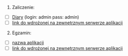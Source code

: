 1. Zaliczenie:
  - [ ] [Diary](pamietnik) (login: admin pass: admin)
  - [ ] [link do wdrożonej na zewnętrznym serwerze aplikacji](/)
2. Egzamin:
  - [ ] [nazwa aplikacji](egzamin)
  - [ ] [link do wdrożonej na zewnętrznym serwerze aplikacji](/)
